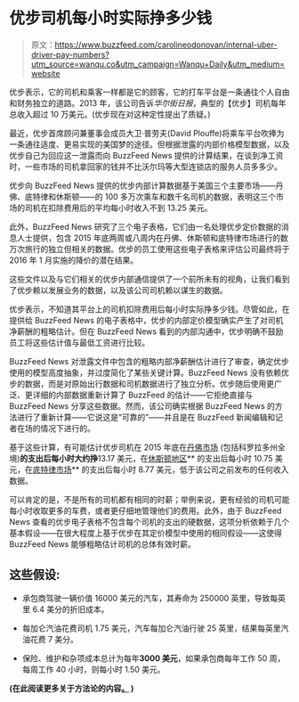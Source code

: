 # 优步司机每小时实际挣多少钱

> 原文：<https://www.buzzfeed.com/carolineodonovan/internal-uber-driver-pay-numbers?utm_source=wanqu.co&utm_campaign=Wanqu+Daily&utm_medium=website>

优步表示，它的司机和乘客一样都是它的顾客，它的打车平台是一条通往个人自由和财务独立的道路。2013 年，该公司告诉*华尔街日报*，典型的【优步】司机每年总收入超过 10 万美元。(优步现在对这种定性提出了质疑。)

最近，优步首席顾问兼董事会成员大卫·普劳夫(David Plouffe)将乘车平台吹捧为一条通往适度、更易实现的美国梦的途径。但根据泄露的内部价格模型数据，以及优步自己为回应这一泄露而向 BuzzFeed News 提供的计算结果，在谈到净工资时，一些市场的司机拿回家的钱并不比沃尔玛等大型连锁店的服务人员多多少。

优步向 BuzzFeed News 提供的优步内部计算数据基于美国三个主要市场——丹佛、底特律和休斯顿——的 100 多万次乘车和数千名司机的数据，表明这三个市场的司机在扣除费用后的平均每小时收入不到 13.25 美元。

此外，BuzzFeed News 研究了三个电子表格，它们由一名处理优步定价数据的消息人士提供，包含 2015 年底两周或八周内在丹佛、休斯顿和底特律市场进行的数万次旅行的独立但相关的数据。优步的员工使用这些电子表格来评估公司最终将于 2016 年 1 月实施的降价的潜在结果。

这些文件以及与它们相关的优步内部通信提供了一个前所未有的视角，让我们看到了优步赖以发展业务的数据，以及该公司司机赖以谋生的数据。

优步表示，不知道其平台上的司机扣除费用后每小时实际挣多少钱。尽管如此，在提供给 BuzzFeed News 的电子表格中，优步的内部定价模型确实产生了对司机净薪酬的粗略估计。但在 BuzzFeed News 看到的内部沟通中，优步明确不鼓励员工将这些估计值与最低工资进行比较。

BuzzFeed News 对泄露文件中包含的粗略内部净薪酬估计进行了审查，确定优步使用的模型高度抽象，并过度简化了某些关键计算。BuzzFeed News 没有依赖优步的数据，而是对原始出行数据和司机数据进行了独立分析。优步随后使用更广泛、更详细的内部数据重新计算了 BuzzFeed 的估计——它拒绝直接与 BuzzFeed News 分享这些数据。然而，该公司确实根据 BuzzFeed News 的方法进行了重新计算——它说这是“可靠的”——并且是在 BuzzFeed 新闻编辑和记者在场的情况下进行的。

基于这些计算，有可能估计优步司机在 2015 年底在[丹佛市场](https://www.uber.com/cities/denver/) (包括科罗拉多州全境)**的支出后每小时大约挣**13.17 美元，在[休斯顿地区](https://www.uber.com/cities/houston/)** 的支出后每小时 10.75 美元，在[底特律市场](https://www.uber.com/cities/detroit/)** 的支出后每小时 8.77 美元，低于该公司之前发布的任何收入数据。

可以肯定的是，不是所有的司机都有相同的时薪；举例来说，更有经验的司机可能每小时收取更多的车费，或者更仔细地管理他们的费用。此外，由于 BuzzFeed News 查看的优步电子表格不包含每个司机的支出的硬数据，这项分析依赖于几个基本假设——在很大程度上基于优步在其定价模型中使用的相同假设——这使得 BuzzFeed News 能够粗略估计司机的总体有效时薪。

## 这些假设:

*   承包商驾驶一辆价值 16000 美元的汽车，其寿命为 250000 英里，导致每英里 6.4 美分的折旧成本。

*   每加仑汽油花费司机 1.75 美元，汽车每加仑汽油行驶 25 英里，结果每英里汽油花费 7 美分。

*   保险、维护和杂项成本总计为每年**3000 美元**，如果承包商每年工作 50 周，每周工作 40 小时，则每小时 1.50 美元。

**(在此阅读更多关于方法论的内容[。](https://www.buzzfeed.com/jsvine/methodology-for-estimating-uber-drivers-hourly-net-earnings?utm_term=.maVy2Z1zn#.ilVNx0WYa) )**